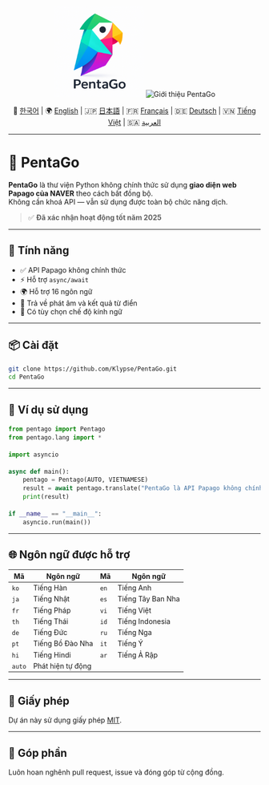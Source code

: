 <div align="center">

<img src="https://raw.githubusercontent.com/Klypse/PentaGo/main/assets/pentago-logo.png" width="180" alt="Biểu tượng PentaGo" />

<img src="https://readme-typing-svg.demolab.com?font=Orbitron&size=30&duration=3000&pause=1000&color=00FFFF&center=true&vCenter=true&width=800&lines=PentaGo+-+API+Papago+kh%C3%B4ng+ch%C3%ADnh+th%E1%BB%A9c+v%E1%BB%9Bi+Async" alt="Giới thiệu PentaGo" />

📘 [한국어](./README.md) | 🌍 [English](./README_en.md) | 🇯🇵 [日本語](./README_ja.md) | 🇫🇷 [Français](./README_fr.md) | 🇩🇪 [Deutsch](./README_de.md) | 🇻🇳 [Tiếng Việt](./README_vi.md) | 🇸🇦 [العربية](./README_ar.md)
</div>

---

# 🧠 PentaGo

**PentaGo** là thư viện Python không chính thức sử dụng **giao diện web Papago của NAVER** theo cách bất đồng bộ.  
Không cần khoá API — vẫn sử dụng được toàn bộ chức năng dịch.

> ✅ **Đã xác nhận hoạt động tốt năm 2025**

---

## 🚀 Tính năng

- ✅ API Papago không chính thức
- ⚡ Hỗ trợ `async/await`
- 🌍 Hỗ trợ 16 ngôn ngữ
- 💬 Trả về phát âm và kết quả từ điển
- 🙇 Có tùy chọn chế độ kính ngữ

---

## 📦 Cài đặt

```bash
git clone https://github.com/Klypse/PentaGo.git
cd PentaGo
```

---

## 🧪 Ví dụ sử dụng

```python
from pentago import Pentago
from pentago.lang import *

import asyncio

async def main():
    pentago = Pentago(AUTO, VIETNAMESE)
    result = await pentago.translate("PentaGo là API Papago không chính thức tốt nhất năm 2025.", honorific=True)
    print(result)

if __name__ == "__main__":
    asyncio.run(main())
```

---

## 🌐 Ngôn ngữ được hỗ trợ

| Mã    | Ngôn ngữ      | Mã    | Ngôn ngữ       |
|-------|---------------|-------|----------------|
| `ko`  | Tiếng Hàn     | `en`  | Tiếng Anh      |
| `ja`  | Tiếng Nhật    | `es`  | Tiếng Tây Ban Nha |
| `fr`  | Tiếng Pháp    | `vi`  | Tiếng Việt     |
| `th`  | Tiếng Thái    | `id`  | Tiếng Indonesia|
| `de`  | Tiếng Đức     | `ru`  | Tiếng Nga      |
| `pt`  | Tiếng Bồ Đào Nha | `it` | Tiếng Ý     |
| `hi`  | Tiếng Hindi   | `ar`  | Tiếng Ả Rập    |
| `auto`| Phát hiện tự động |     |                |

---

## 📄 Giấy phép

Dự án này sử dụng giấy phép [MIT](LICENSE).

---

## 🤝 Góp phần

Luôn hoan nghênh pull request, issue và đóng góp từ cộng đồng.
